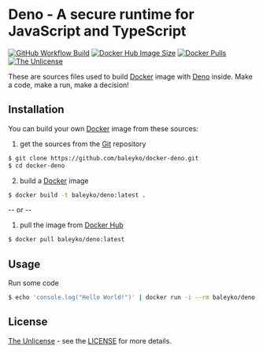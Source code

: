 # Deno - A secure runtime for JavaScript and TypeScript

[![GitHub Workflow Build](https://github.com/baleyko/docker-deno/workflows/Build/badge.svg)](https://github.com/baleyko/docker-deno/actions?query=workflow%3ABuild)
[![Docker Hub Image Size](https://img.shields.io/docker/image-size/baleyko/deno/latest.svg)](https://hub.docker.com/r/baleyko/deno)
[![Docker Pulls](https://img.shields.io/docker/pulls/baleyko/deno.svg)](https://hub.docker.com/r/baleyko/deno/)
[![The Unlicense](https://img.shields.io/badge/license-Unlicense-orange.svg)](https://unlicense.org)

These are sources files used to build [Docker](https://www.docker.com/) image with [Deno](https://deno.land/) inside. Make a code, make a run, make a decision!

## Installation

You can build your own [Docker](https://www.docker.com/) image from these sources:

1. get the sources from the [Git](https://git-scm.com/) repository

```bash
$ git clone https://github.com/baleyko/docker-deno.git
$ cd docker-deno
```

2. build a [Docker](https://www.docker.com/) image

```bash
$ docker build -t baleyko/deno:latest .
```

-- or --

1. pull the image from [Docker Hub](https://hub.docker.com/)

```bash
$ docker pull baleyko/deno:latest
```

## Usage

Run some code

```bash
$ echo 'console.log("Hello World!")' | docker run -i --rm baleyko/deno:latest
```

## License

[The Unlicense](https://unlicense.org/) - see the [LICENSE](https://github.com/baleyko/docker-deno/blob/master/LICENSE.md) for more details.
